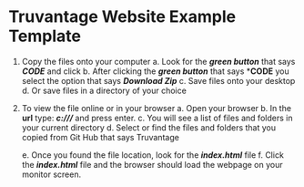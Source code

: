 # Truvantage Website Example Template

1. Copy the files onto your computer
    a. Look for the ***green button*** that says ***CODE*** and click
    b. After clicking the ***green button*** that says ***CODE** you select the option that says ***Download Zip***
    c. Save files onto your desktop
    d. Or save files in a directory of your choice

2. To view the file online or in your browser
    a. Open your browser
    b. In the **url** type: ***c:///*** and press enter.
    c. You will see a list of files and folders in your current directory
    d. Select or find the files and folders that you copied from Git Hub that says Truvantage

    e. Once you found the file location, look for the ***index.html*** file
    f. Click the ***index.html*** file and the browser should load the webpage on your monitor screen.

